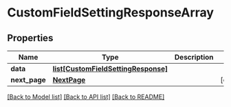 # CustomFieldSettingResponseArray

## Properties
Name | Type | Description | Notes
------------ | ------------- | ------------- | -------------
**data** | [**list[CustomFieldSettingResponse]**](CustomFieldSettingResponse.md) |  | 
**next_page** | [**NextPage**](NextPage.md) |  | [optional] 

[[Back to Model list]](../README.md#documentation-for-models) [[Back to API list]](../README.md#documentation-for-api-endpoints) [[Back to README]](../README.md)

